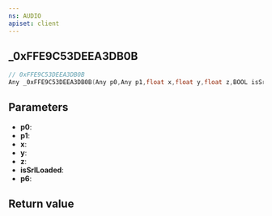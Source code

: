 ```yaml
---
ns: AUDIO
apiset: client
---
```

## _0xFFE9C53DEEA3DB0B

```c
// 0xFFE9C53DEEA3DB0B
Any _0xFFE9C53DEEA3DB0B(Any p0,Any p1,float x,float y,float z,BOOL isSrlLoaded,Any p6);
```


## Parameters
* **p0**:
* **p1**:
* **x**:
* **y**:
* **z**:
* **isSrlLoaded**:
* **p6**:

## Return value